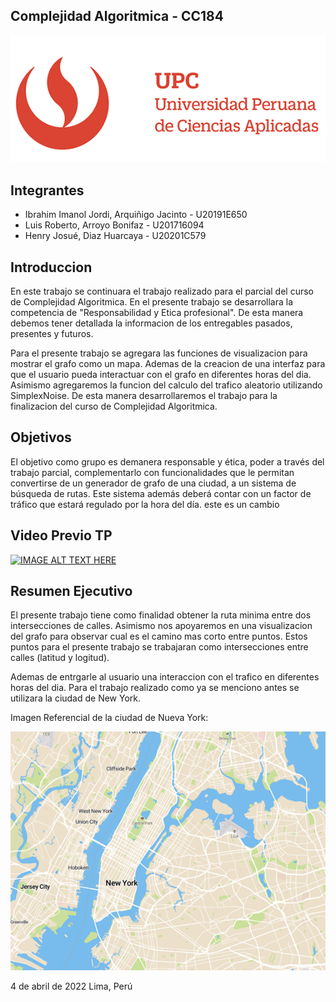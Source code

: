 ## Complejidad Algoritmica - CC184
![](https://github.com/IbrahimImanol/TF-201716094-20191E650-20201C579/blob/henry/Imagenes/UPC.png)
## Integrantes
- Ibrahim Imanol Jordi, Arquiñigo Jacinto -  U20191E650
- Luis Roberto, Arroyo Bonifaz           -     U201716094
- Henry Josué, Diaz Huarcaya              -  U20201C579 

## Introduccion
En este trabajo se continuara el trabajo realizado para el parcial del curso de Complejidad Algoritmica. En el presente trabajo se desarrollara la competencia de "Responsabilidad y Etica profesional". De esta manera debemos tener detallada la informacion de los entregables pasados, presentes y futuros.

Para el presente trabajo se agregara las funciones de visualizacion para mostrar el grafo como un mapa. Ademas de la creacion de una interfaz para que el usuario pueda interactuar con el grafo en diferentes horas del dia. Asimismo agregaremos la funcion del calculo del trafico aleatorio utilizando SimplexNoise. De esta manera desarrollaremos el trabajo para la finalizacion del curso de Complejidad Algoritmica.
## Objetivos
El objetivo como grupo es demanera responsable y ética, poder a través del trabajo parcial, complementarlo con funcionalidades que le permitan convertirse de un generador de grafo de una ciudad, a un sistema de búsqueda de rutas. Este sistema además deberá contar con un factor de tráfico que estará regulado por la hora del día.
este es un cambio


## Video Previo TP

[![IMAGE ALT TEXT HERE](http://img.youtube.com/vi/kyKOBNskkek/0.jpg)](http://www.youtube.com/watch?v=kyKOBNskkek)

## Resumen Ejecutivo

El presente trabajo tiene como finalidad obtener la ruta minima entre dos intersecciones de calles. Asimismo nos apoyaremos en una visualizacion del grafo para observar cual es el camino mas corto entre puntos. Estos puntos para el presente trabajo se trabajaran como intersecciones entre calles (latitud y logitud).

Ademas de entrgarle al usuario una interaccion con el trafico en diferentes horas del dia. Para el trabajo realizado como ya se menciono antes se utilizara la ciudad de New York. 

Imagen Referencial de la ciudad de Nueva York: 

![](https://github.com/IbrahimImanol/TF-201716094-20191E650-20201C579/blob/henry/Imagenes/NEW%20YORK.png)




4 de abril de 2022
Lima, Perú
